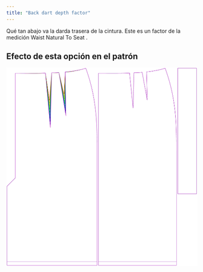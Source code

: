 ```yaml
---
title: "Back dart depth factor"
---
```


Qué tan abajo va la darda trasera de la cintura. Este es un factor de la medición Waist Natural To Seat .

## Efecto de esta opción en el patrón

![Esta imagen muestra el efecto de esta opción superponiendo varias variantes que tienen un valor diferente para esta opción](penelope_backdartdepthfactor_sample.svg "Effect of this option on the pattern")
